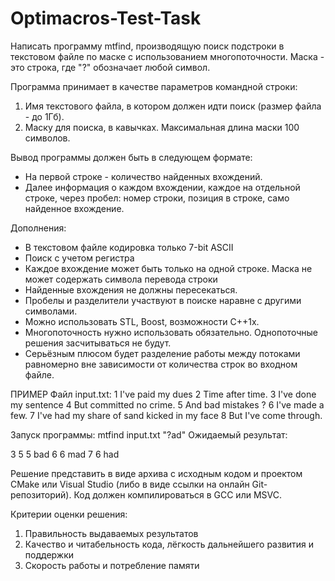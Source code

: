 # Optimacros-Test-Task

<p>
Написать программу mtfind, производящую поиск подстроки в текстовом файле
по маске с использованием многопоточности.
Маска - это строка, где "?" обозначает любой символ.

Программа принимает в качестве параметров командной строки:
1) Имя текстового файла, в котором должен идти поиск (размер файла - до 1Гб).
2) Маску для поиска, в кавычках. Максимальная длина маски 100 символов.

Вывод программы должен быть в следующем формате:
- На первой строке - количество найденных вхождений.
- Далее информация о каждом вхождении, каждое на отдельной строке, через пробел:
номер строки, позиция в строке, само найденное вхождение.

Дополнения:
- В текстовом файле кодировка только 7-bit ASCII
- Поиск с учетом регистра
- Каждое вхождение может быть только на одной строке. Маска не может содержать символа перевода строки
- Найденные вхождения не должны пересекаться.
- Пробелы и разделители участвуют в поиске наравне с другими символами.
- Можно использовать STL, Boost, возможности С++1x.
- Многопоточность нужно использовать обязательно. Однопоточные решения засчитываться не будут.
- Серьёзным плюсом будет разделение работы между потоками равномерно вне зависимости от количества строк во входном файле.

ПРИМЕР
Файл input.txt:
1 I've paid my dues
2 Time after time.
3 I've done my sentence
4 But committed no crime.
5 And bad mistakes ?
6 I've made a few.
7 I've had my share of sand kicked in my face
8 But I've come through.

Запуск программы: mtfind input.txt "?ad"
Ожидаемый результат:

3
5 5 bad
6 6 mad
7 6 had

Решение представить в виде архива с исходным кодом и
проектом CMake
или Visual Studio (либо в виде ссылки на онлайн Git-репозиторий).
Код должен компилироваться в GCC или MSVC.

Критерии оценки решения:
1) Правильность выдаваемых результатов
2) Качество и читабельность кода, лёгкость дальнейшего развития и поддержки
3) Скорость работы и потребление памяти
</p>
